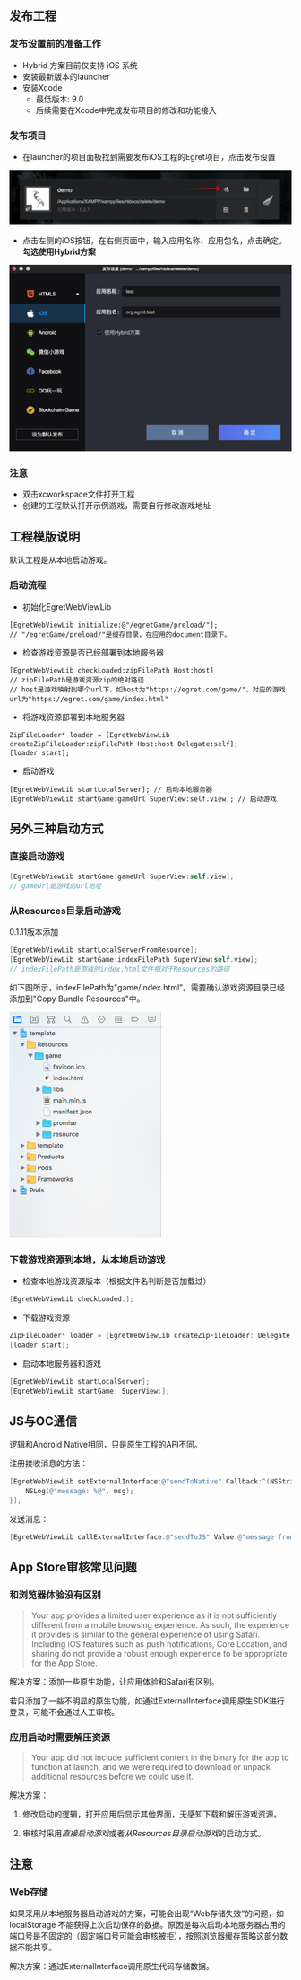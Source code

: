 ## 发布工程

### 发布设置前的准备工作

- Hybrid 方案目前仅支持 iOS 系统
- 安装最新版本的launcher
- 安装Xcode
    - 最低版本: 9.0
    - 后续需要在Xcode中完成发布项目的修改和功能接入

### 发布项目
- 在launcher的项目面板找到需要发布iOS工程的Egret项目，点击发布设置

![](p0.png)

- 点击左侧的iOS按钮，在右侧页面中，输入应用名称、应用包名，点击确定。**勾选使用Hybrid方案**

![](p1.png)

### 注意

- 双击xcworkspace文件打开工程
- 创建的工程默认打开示例游戏，需要自行修改游戏地址

## 工程模版说明

默认工程是从本地启动游戏。

### 启动流程

- 初始化EgretWebViewLib

```
[EgretWebViewLib initialize:@"/egretGame/preload/"];
// "/egretGame/preload/"是缓存目录，在应用的document目录下。
```
- 检查游戏资源是否已经部署到本地服务器

```
[EgretWebViewLib checkLoaded:zipFilePath Host:host]
// zipFilePath是游戏资源zip的绝对路径
// host是游戏映射到哪个url下，如host为"https://egret.com/game/"，对应的游戏url为"https://egret.com/game/index.html"
```
- 将游戏资源部署到本地服务器

```
ZipFileLoader* loader = [EgretWebViewLib createZipFileLoader:zipFilePath Host:host Delegate:self];
[loader start];
```
- 启动游戏

```
[EgretWebViewLib startLocalServer]; // 启动本地服务器
[EgretWebViewLib startGame:gameUrl SuperView:self.view]; // 启动游戏
```

## 另外三种启动方式

### 直接启动游戏

```objective-c
[EgretWebViewLib startGame:gameUrl SuperView:self.view];
// gameUrl是游戏的url地址
```

### 从Resources目录启动游戏

0.1.11版本添加

```objective-c
[EgretWebViewLib startLocalServerFromResource];
[EgretWebViewLib startGame:indexFilePath SuperView:self.view];
// indexFilePath是游戏的index.html文件相对于Resources的路径
```

如下图所示，indexFilePath为"game/index.html"。需要确认游戏资源目录已经添加到"Copy Bundle Resources"中。

![](p2.png)

### 下载游戏资源到本地，从本地启动游戏

- 检查本地游戏资源版本（根据文件名判断是否加载过）

```objective-c
[EgretWebViewLib checkLoaded:];
```

- 下载游戏资源

```objective-c
ZipFileLoader* loader = [EgretWebViewLib createZipFileLoader: Delegate:];
[loader start];
```

- 启动本地服务器和游戏

```objective-c
[EgretWebViewLib startLocalServer];
[EgretWebViewLib startGame: SuperView:];
```

## JS与OC通信

逻辑和Android Native相同，只是原生工程的API不同。

注册接收消息的方法：

```objective-c
[EgretWebViewLib setExternalInterface:@"sendToNative" Callback:^(NSString* msg) {
    NSLog(@"message: %@", msg);
}];
```

发送消息：

```objective-c
[EgretWebViewLib callExternalInterface:@"sendToJS" Value:@"message from OC"];
```

## App Store审核常见问题

### 和浏览器体验没有区别

> Your app provides a limited user experience as it is not sufficiently different from a mobile browsing experience. As such, the experience it provides is similar to the general experience of using Safari. Including iOS features such as push notifications, Core Location, and sharing do not provide a robust enough experience to be appropriate for the App Store.

解决方案：添加一些原生功能，让应用体验和Safari有区别。

若只添加了一些不明显的原生功能，如通过ExternalInterface调用原生SDK进行登录，可能不会通过人工审核。

### 应用启动时需要解压资源

> Your app did not include sufficient content in the binary for the app to function at launch, and we were required to download or unpack additional resources before we could use it.

解决方案：

1. 修改启动的逻辑，打开应用后显示其他界面，无感知下载和解压游戏资源。

2. 审核时采用*直接启动游戏*或者*从Resources目录启动游戏*的启动方式。

## 注意

### Web存储

如果采用从本地服务器启动游戏的方案，可能会出现“Web存储失效”的问题，如 localStorage 不能获得上次启动保存的数据。原因是每次启动本地服务器占用的端口号是不固定的（固定端口号可能会审核被拒），按照浏览器缓存策略这部分数据不能共享。

解决方案：通过ExternalInterface调用原生代码存储数据。
